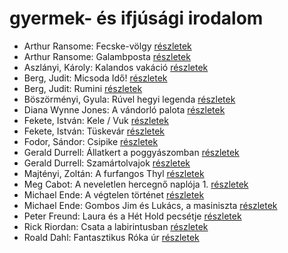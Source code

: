 # gyermek- és ifjúsági irodalom

- Arthur Ransome: Fecske-völgy [részletek](_details/%7Bopf.creator%7D.md#id_422)
- Arthur Ransome: Galambposta [részletek](_details/%7Bopf.creator%7D.md#id_431)
- Aszlányi, Károly: Kalandos vakáció [részletek](_details/%7Bopf.creator%7D.md#id_787)
- Berg, Judit: Micsoda Idő! [részletek](_details/%7Bopf.creator%7D.md#id_479)
- Berg, Judit: Rumini [részletek](_details/%7Bopf.creator%7D.md#id_467)
- Böszörményi, Gyula: Rúvel hegyi legenda [részletek](_details/%7Bopf.creator%7D.md#id_1589)
- Diana Wynne Jones: A vándorló palota [részletek](_details/%7Bopf.creator%7D.md#id_1413)
- Fekete, István: Kele / Vuk [részletek](_details/%7Bopf.creator%7D.md#id_122)
- Fekete, István: Tüskevár [részletek](_details/%7Bopf.creator%7D.md#id_121)
- Fodor, Sándor: Csipike [részletek](_details/%7Bopf.creator%7D.md#id_391)
- Gerald Durrell: Állatkert a poggyászomban [részletek](_details/%7Bopf.creator%7D.md#id_49)
- Gerald Durrell: Szamártolvajok [részletek](_details/%7Bopf.creator%7D.md#id_874)
- Majtényi, Zoltán: A furfangos Thyl [részletek](_details/%7Bopf.creator%7D.md#id_998)
- Meg Cabot: A neveletlen hercegnő naplója 1. [részletek](_details/%7Bopf.creator%7D.md#id_432)
- Michael Ende: A végtelen történet [részletek](_details/%7Bopf.creator%7D.md#id_353)
- Michael Ende: Gombos ​Jim és Lukács, a masiniszta [részletek](_details/%7Bopf.creator%7D.md#id_1492)
- Peter Freund: Laura és a Hét Hold pecsétje [részletek](_details/%7Bopf.creator%7D.md#id_586)
- Rick Riordan: Csata a labirintusban [részletek](_details/%7Bopf.creator%7D.md#id_1651)
- Roald Dahl: Fantasztikus Róka úr [részletek](_details/%7Bopf.creator%7D.md#id_1601)